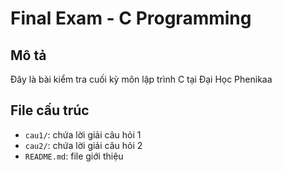 # Final Exam - C Programming

## Mô tả
Đây là bài kiểm tra cuối kỳ môn lập trình C tại Đại Học Phenikaa

## File cấu trúc
- `cau1/`: chứa lời giải câu hỏi 1
- `cau2/`: chứa lời giải câu hỏi 2
- `README.md`: file giới thiệu

